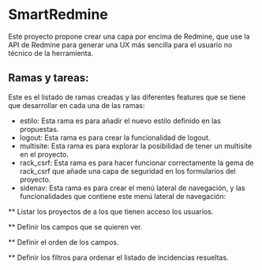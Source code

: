 # SmartRedmine

Este proyecto propone crear una capa por encima de Redmine, que use la API de Redmine para generar una UX más sencilla para el usuario no técnico de la herramienta.

## Ramas y tareas:

Este es el listado de ramas creadas y las diferentes features que se tiene que desarrollar en cada una de las ramas:

* estilo: Esta rama es para añadir el nuevo estilo definido en las propuestas.
* logout: Esta rama es para crear la funcionalidad de logout.
* multisite: Esta rama es para explorar la posibilidad de tener un multisite en el proyecto.
* rack_csrf: Esta rama es para hacer funcionar correctamente la gema de rack_csrf que añade una capa de seguridad en los formularios del proyecto.
* sidenav: Esta rama es para crear el menú lateral de navegación, y las funcionalidades que contiene este menú lateral de navegación:

 ** Listar los proyectos de a los que tienen acceso los usuarios.

 ** Definir los campos que se quieren ver.

 ** Definir el orden de los campos.

 ** Definir los filtros para ordenar el listado de incidencias resueltas.




